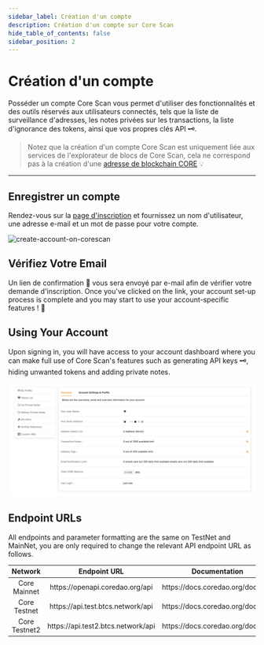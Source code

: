 ```yaml
---
sidebar_label: Création d'un compte
description: Création d'un compte sur Core Scan
hide_table_of_contents: false
sidebar_position: 2
---
```


# Création d'un compte

Posséder un compte Core Scan vous permet d'utiliser des fonctionnalités et des outils réservés aux utilisateurs connectés, tels que la liste de surveillance d'adresses, les notes privées sur les transactions, la liste d'ignorance des tokens, ainsi que vos propres clés API 🗝.

> Notez que la création d'un compte Core Scan est uniquement liée aux services de l'explorateur de blocs de Core Scan, cela ne correspond pas à la création d'une [adresse de blockchain CORE](https://info.etherscan.com/what-is-an-ethereum-address/) 💡

***

## Enregistrer un compte

Rendez-vous sur la [page d'inscription](https://scan.coredao.org/register) et fournissez un nom d'utilisateur, une adresse e-mail et un mot de passe pour votre compte.

![create-account-on-corescan](../assets/image\(2\).png)

## Vérifiez Votre Email

Un lien de confirmation 🔗 vous sera envoyé par e-mail afin de vérifier votre demande d'inscription. Once you've clicked on the link, your account set-up process is complete and you may start to use your account-specific features ! 🎉

## Using Your Account

Upon signing in, you will have access to your account dashboard where you can make full use of Core Scan's features such as generating API keys 🗝, hiding unwanted tokens and adding private notes.

![create-account-on-corescan](../assets/image.png)

## Endpoint URLs

All endpoints and parameter formatting are the same on TestNet and MainNet, you are only required to change the relevant API endpoint URL as follows.

<table><thead><tr><th width="155.33333333333331" align="center">Network</th><th align="center">Endpoint URL</th><th align="center">Documentation</th></tr></thead><tbody><tr><td align="center">Core Mainnet</td><td align="center">https://openapi.coredao.org/api</td><td align="center">https://docs.coredao.org/docs/api</td></tr><tr><td align="center">Core Testnet</td><td align="center">https://api.test.btcs.network/api</td><td align="center">https://docs.coredao.org/docs/api</td></tr><tr><td align="center">Core Testnet2</td><td align="center">https://api.test2.btcs.network/api</td><td align="center">https://docs.coredao.org/docs/api</td></tr></tbody></table>
